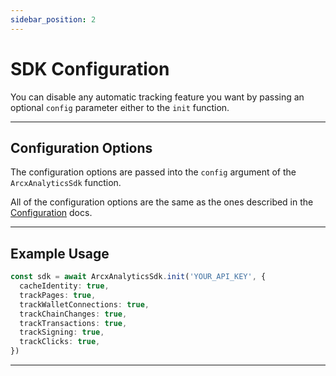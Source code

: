 ```yaml
---
sidebar_position: 2
---
```


# SDK Configuration

You can disable any automatic tracking feature you want by passing an optional `config` parameter either to the `init` function.

---

## Configuration Options

The configuration options are passed into the `config` argument of the `ArcxAnalyticsSdk` function.

All of the configuration options are the same as the ones described in the [Configuration](/api/init#configuration-options) docs.

---

## Example Usage

```ts
const sdk = await ArcxAnalyticsSdk.init('YOUR_API_KEY', {
  cacheIdentity: true,
  trackPages: true,
  trackWalletConnections: true,
  trackChainChanges: true,
  trackTransactions: true,
  trackSigning: true,
  trackClicks: true,
})
```

---
